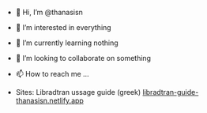 - 👋 Hi, I’m @thanasisn
- 👀 I’m interested in everything
- 🌱 I’m currently learning nothing
- 💞️ I’m looking to collaborate on something
- 📫 How to reach me ...

- Sites:
    Libradtran ussage guide (greek)  [libradtran-guide-thanasisn.netlify.app](https://libradtran-guide-thanasisn.netlify.app)
    
    
<!---
thanasisn/thanasisn is a ✨ special ✨ repository because its `README.md` (this file) appears on your GitHub profile.
You can click the Preview link to take a look at your changes.
--->
